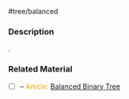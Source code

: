 #tree/balanced

### Description

.
### Related Material

- [ ] – <font color="orange"> Article: </font>[Balanced Binary Tree](https://www.programiz.com/dsa/balanced-binary-tree)
